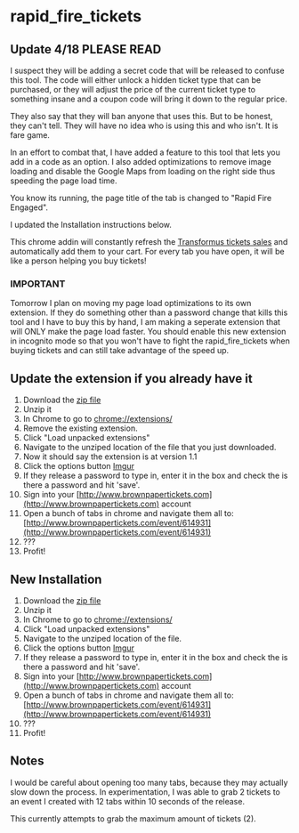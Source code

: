 # rapid_fire_tickets

## Update 4/18 PLEASE READ
I suspect they will be adding a secret code that will be released to confuse this tool.  The code will either unlock a hidden ticket type that can be purchased, or they will adjust the price of the current ticket type to something insane and a coupon code will bring it down to the regular price.

They also say that they will ban anyone that uses this.  But to be honest, they can't tell.  They will have no idea who is using this and who isn't.  It is fare game.

In an effort to combat that, I have added a feature to this tool that lets you add in a code as an option.  I also added optimizations to remove image loading and disable the Google Maps from loading on the right side thus speeding the page load time.

You know its running, the page title of the tab is changed to "Rapid Fire Engaged".

I updated the Installation instructions below.

This chrome addin will constantly refresh the [Transformus tickets sales](http://www.brownpapertickets.com/event/614931?date=1017125) and automatically add them to your cart.  For every tab you have open, it will be like a person helping you buy tickets!

### IMPORTANT
Tomorrow I plan on moving my page load optimizations to its own extension.  If they do something other than a password change that kills this tool and I have to buy this by hand, I am making a seperate extension that will ONLY make the page load faster.  You should enable this new extension in incognito mode so that you won't have to fight the rapid_fire_tickets when buying tickets and can still take advantage of the speed up.

## Update the extension if you already have it

1. Download the [zip file](http://bit.ly/1gQKMXt)
1. Unzip it
1. In Chrome to go to [chrome://extensions/](chrome://extensions/)
1. Remove the existing extension.
1. Click "Load unpacked extensions"
1. Navigate to the unziped location of the file that you just downloaded.
1. Now it should say the extension is at version 1.1
1. Click the options button [Imgur](http://i.imgur.com/ABfbJxi.png)
1. If they release a password to type in, enter it in the box and check the is there a password and hit 'save'.
1. Sign into your [http://www.brownpapertickets.com](http://www.brownpapertickets.com) account
1. Open a bunch of tabs in chrome and navigate them all to: [http://www.brownpapertickets.com/event/614931](http://www.brownpapertickets.com/event/614931)
1. ???
1. Profit!

## New Installation

1. Download the [zip file](http://bit.ly/1gQKMXt)
1. Unzip it
1. In Chrome to go to [chrome://extensions/](chrome://extensions/)
1. Click "Load unpacked extensions"
1. Navigate to the unziped location of the file.
1. Click the options button [Imgur](http://i.imgur.com/ABfbJxi.png)
1. If they release a password to type in, enter it in the box and check the is there a password and hit 'save'.
1. Sign into your [http://www.brownpapertickets.com](http://www.brownpapertickets.com) account
1. Open a bunch of tabs in chrome and navigate them all to: [http://www.brownpapertickets.com/event/614931](http://www.brownpapertickets.com/event/614931)
1. ???
1. Profit!


## Notes

I would be careful about opening too many tabs, because they may actually slow down the process.  In experimentation, I was able to grab 2 tickets to an event I created with 12 tabs within 10 seconds of the release.

This currently attempts to grab the maximum amount of tickets (2).
